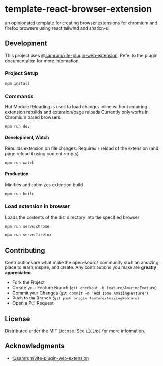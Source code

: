 # template-react-browser-extension

an opinionated template for creating browser extensions for chromium and firefox browsers using react tailwind and shadcn-ui

## Development

This project uses [@samrum/vite-plugin-web-extension](https://github.com/samrum/vite-plugin-web-extension). Refer to the plugin documentation for more information.

### Project Setup

```sh
npm install
```

### Commands

Hot Module Reloading is used to load changes inline without requiring extension rebuilds and extension/page reloads
Currently only works in Chromium based browsers.
```sh
npm run dev
```

#### Development, Watch

Rebuilds extension on file changes. Requires a reload of the extension (and page reload if using content scripts)
```sh
npm run watch
```

#### Production

Minifies and optimizes extension build
```sh
npm run build
```

### Load extension in browser

Loads the contents of the dist directory into the specified browser
```sh
npm run serve:chrome
```

```sh
npm run serve:firefox
```

## Contributing

Contributions are what make the open-source community such an amazing place to learn, inspire, and create. Any contributions you make are **greatly appreciated**.

- Fork the Project
- Create your Feature Branch (`git checkout -b feature/AmazingFeature`)
- Commit your Changes (`git commit -m 'Add some AmazingFeature'`)
- Push to the Branch (`git push origin feature/AmazingFeature`)
- Open a Pull Request

## License

Distributed under the MIT License. See `LICENSE` for more information.

## Acknowledgments

- [@samrum/vite-plugin-web-extension](https://github.com/samrum/vite-plugin-web-extension)